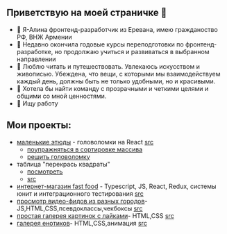 ## Приветствую на моей страничке 👋


- 🔭 Я-Алина фронтенд-разработчик из Еревана, имею гражданоство РФ, ВНЖ Армении
- 🌱 Недавно окончила годовые курсы переподготовки по фронтенд-разработке, но продолжаю учиться и развиваться в выбранном направлении
- 👯 Люблю читать и путешествовать. Увлекаюсь искусством и живописью. Убеждена, что вещи, с которыми мы взаимодействуем каждый день, должны быть не только удобными, но и красивыми.
- 🤔 Хотела бы найти команду с прозрачными и четкими целями и общими со мной ценностями.
- 💬 Ищу работу
  
## Мои проекты:
- [маленькие этюды](https://alinabrode.github.io/small_etudes/) - головоломки на React [src](https://github.com/AlinaBrode/small_etudes)
  - [поупражняться в сортировке массива](https://alinabrode.github.io/small_etudes/sort_brainteaser/)
  - [решить головоломку](https://alinabrode.github.io/small_etudes/toggle_color_brainteaser/)
- таблица "перекрась квадраты"
  - [посмотреть](https://alinabrode.github.io/switcher_color_squares/)
  - [src](https://github.com/AlinaBrode/switcher_color_squares)
- [интернет-магазин fast food](https://alinabrode.github.io/stellar-burgers/) - Typescript, JS, React, Redux, системы юнит и интеграционного тестирования [src](https://github.com/AlinaBrode/stellar-burgers)
- [просмотр видео-фидов из разных городов](https://alinabrode.github.io/posmotri_v_okno/)-JS,HTML,CSS,псевдоклассы,чекбоксы [src](https://github.com/AlinaBrode/posmotri_v_okno)
- [простая галерея картинок с лайками](https://alinabrode.github.io/mesto-project-ff)- HTML,CSS [src](https://github.com/AlinaBrode/mesto-project-ff)
- [галерея енотиков](https://alinabrode.github.io/zakrivayuschiy-teg-f/)- HTML,CSS,анимация [src](https://github.com/AlinaBrode/zakrivayuschiy-teg-f)
  
